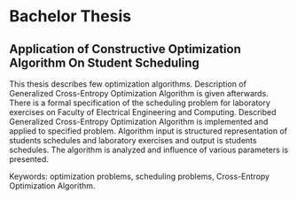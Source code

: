 # Bachelor Thesis

## Application of Constructive Optimization Algorithm On Student Scheduling
This thesis describes few optimization algorithms. Description of Generalized Cross-Entropy Optimization Algorithm is given afterwards.
There is a formal specification of the scheduling problem for laboratory exercises on Faculty of Electrical Engineering and Computing.
Described Generalized Cross-Entropy Optimization Algorithm is implemented and applied to specified problem. Algorithm input is structured representation
of students schedules and laboratory exercises and output is students schedules. The algorithm is analyzed and influence of various parameters is presented.

Keywords: optimization problems, scheduling problems, Cross-Entropy Optimization Algorithm.
